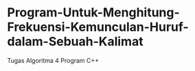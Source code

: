 # Program-Untuk-Menghitung-Frekuensi-Kemunculan-Huruf-dalam-Sebuah-Kalimat
Tugas Algoritma 4 Program C++
